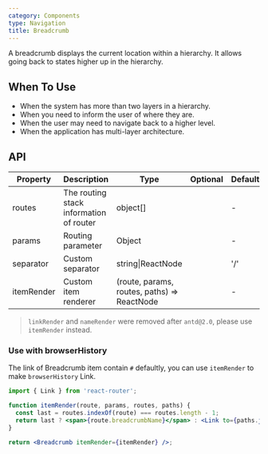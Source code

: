 ```yaml
---
category: Components
type: Navigation
title: Breadcrumb
---
```


A breadcrumb displays the current location within a hierarchy. It allows going back to states higher up in the hierarchy.

## When To Use

- When the system has more than two layers in a hierarchy.
- When you need to inform the user of where they are.
- When the user may need to navigate back to a higher level.
- When the application has multi-layer architecture.

## API

| Property      | Description                              | Type              |  Optional | Default |
|-----------|-----------------------------------|-----------------|---------|--------|
| routes    | The routing stack information of router | object[]             |         | -      |
| params    | Routing parameter                        | Object            |         | -      |
| separator | Custom separator                      | string\|ReactNode |         | '/'    |
| itemRender | Custom item renderer | (route, params, routes, paths) => ReactNode | | - |

> `linkRender` and `nameRender` were removed after `antd@2.0`, please use `itemRender` instead.

### Use with browserHistory

The link of Breadcrumb item contain `#` defaultly, you can use `itemRender` to make `browserHistory` Link.

```jsx
import { Link } from 'react-router';

function itemRender(route, params, routes, paths) {
  const last = routes.indexOf(route) === routes.length - 1;
  return last ? <span>{route.breadcrumbName}</span> : <Link to={paths.join('/')}>{route.breadcrumbName}</Link>;
}

return <Breadcrumb itemRender={itemRender} />;
```
